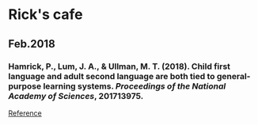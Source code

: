 # Rick's cafe
## Feb.2018

### **Hamrick, P., Lum, J. A., & Ullman, M. T. (2018). Child first language and adult second language are both tied to general-purpose     learning systems. *Proceedings of the National Academy of Sciences*, 201713975.**
[Reference](http://www.pnas.org/content/early/2018/01/25/1713975115)
